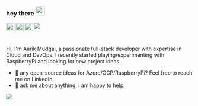 ### hey there <img src="https://media.giphy.com/media/hvRJCLFzcasrR4ia7z/giphy.gif" width="25px">
<a href="https://discord.com/">
<img align="left" alt="Aarik's Discord" width="22px" src="https://raw.githubusercontent.com/peterthehan/peterthehan/master/assets/discord.svg" />
</a>
<a href="https://www.linkedin.com/in/aarikmudgal/">
  <img align="left" alt="Aarik's LinkedIn" width="22px" src="https://raw.githubusercontent.com/peterthehan/peterthehan/master/assets/linkedin.svg" />
</a>
<a href="https://open.spotify.com/user/lcs99iwztqo54hxdac0gxbk3o?si=e0afdbdc20774a08">
  <img align="left" alt="Aarik's Spotify" width="22px" src="https://raw.githubusercontent.com/peterthehan/peterthehan/master/assets/spotify.svg" />
</a>

![](https://visitor-badge.glitch.me/badge?page_id=aarikmudgal.aarikmudgal)

<br />

Hi, I'm Aarik Mudgal, a passionate full-stack developer with expertise in Cloud and DevOps. I recently started playing/experimenting with RaspberryPi and looking for new project ideas.
  
- 💼 any open-source ideas for Azure/GCP/RaspberryPi? Feel free to reach me on LinkedIn.
- 💬 ask me about anything, i am happy to help;

<img src="https://github-readme-stats.vercel.app/api/top-langs/?username=aarikmudgal&layout=compact"/>
